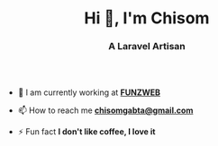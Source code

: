 <h1 align="center">Hi 👋, I'm Chisom</h1>
<h3 align="center">A Laravel Artisan</h3>

<br>
<br>



- 🔭 I am currently working at [**FUNZWEB**](https://funzweb.com)

- 📫 How to reach me **chisomgabta@gmail.com**

- ⚡ Fun fact **I don't like coffee, I love it**
